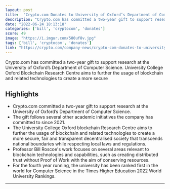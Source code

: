 ```yaml
---
layout: post
title:  "Crypto.com Donates to University of Oxford’s Department of Computer Science"
description: "Crypto.com has committed a two-year gift to support research at the University of Oxford’s Department of Computer Science. University College Oxford Blockchain Research Centre aims to further the usage of blockchain and related technologies to create a more secure"
date: "2022-06-24 18:13:18"
categories: ['bill', 'cryptocom', 'donates']
score: 49
image: "https://i.imgur.com/580uf8v.jpg"
tags: ['bill', 'cryptocom', 'donates']
link: "https://crypto.com/company-news/crypto-com-donates-to-university-of-oxfords-department-of-computer-science"
---
```


Crypto.com has committed a two-year gift to support research at the University of Oxford’s Department of Computer Science. University College Oxford Blockchain Research Centre aims to further the usage of blockchain and related technologies to create a more secure

## Highlights

- Crypto.com committed a two-year gift to support research at the University of Oxford’s Department of Computer Science.
- The gift follows several other academic initiatives the company has committed to since 2021.
- The University College Oxford blockchain Research Centre aims to further the usage of blockchain and related technologies to create a more secure, fair and transparent decentralised society that transcends national boundaries while respecting local laws and regulations.
- Professor Bill Roscoe's work focuses on several areas relevant to blockchain technologies and capabilities, such as creating distributed trust without Proof of Work with the aim of conserving resources.
- For the fourth year running, the university has been ranked first in the world for Computer Science in the Times Higher Education 2022 World University Rankings.

---
